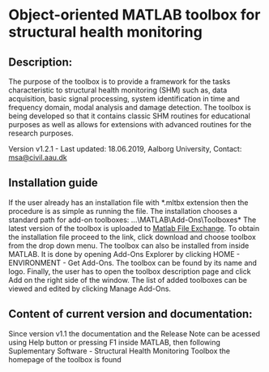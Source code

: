 # Object-oriented MATLAB toolbox for structural health monitoring
## Description:
The purpose of the toolbox is to provide a framework for the tasks characteristic to structural health monitoring (SHM) such as, data acquisition, basic signal processing, system identification in time and frequency domain, modal analysis and damage detection. The toolbox is being developed so that it contains classic SHM routines for educational purposes as well as allows for extensions with advanced routines for the research purposes.

Version v1.2.1 - Last updated: 18.06.2019, Aalborg University, Contact: msa@civil.aau.dk 

## Installation guide
If the user already has an installation file with *.mltbx extension then the procedure is as simple as running the file. The installation chooses a standard path for add-on toolboxes: ...\MATLAB\Add-Ons\Toolboxes\* The latest version of the toolbox is uploaded to [Matlab File Exchange](https://se.mathworks.com/matlabcentral/fileexchange/68988-structural-health-monitoring-toolbox). To obtain the installation file proceed to the link, click download and choose toolbox from the drop down menu. The toolbox can also be installed from inside MATLAB. It is done by opening Add-Ons Explorer by clicking HOME - ENVIRONMENT - Get Add-Ons. The toolbox can be found by its name and logo. Finally, the user has to open the toolbox description page and click Add on the right side of the window. The list of added toolboxes can be viewed and edited by clicking Manage Add-Ons.
    
## Content of current version and documentation:
Since version v1.1 the documentation and the Release Note can be acessed using Help button or pressing F1 inside MATLAB, then following Suplementary Software - Structural Health Monitoring Toolbox the homepage of the toolbox is found
 
